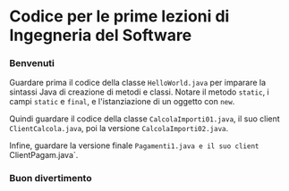 # Codice per le prime lezioni di Ingegneria del Software

### Benvenuti

Guardare prima il codice della classe `HelloWorld.java` per imparare la sintassi Java di creazione di metodi e classi. Notare il metodo `static`, i campi `static` e `final`, e l'istanziazione di un oggetto con `new`.

Quindi guardare il codice della classe `CalcolaImporti01.java`, il suo client `ClientCalcola.java`, poi la versione `CalcolaImporti02.java`. 

Infine, guardare la versione finale `Pagamenti1.java e il suo client `ClientPagam.java`.

### Buon divertimento
